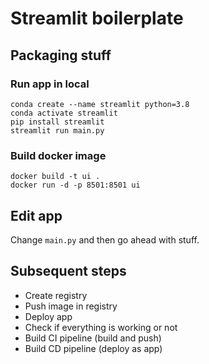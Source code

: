 # Streamlit boilerplate

## Packaging stuff

### Run app in local

```
conda create --name streamlit python=3.8
conda activate streamlit
pip install streamlit
streamlit run main.py

```

### Build docker image

```
docker build -t ui .
docker run -d -p 8501:8501 ui
```

## Edit app

Change `main.py` and then go ahead with stuff.


## Subsequent steps
* Create registry
* Push image in registry
* Deploy app
* Check if everything is working or not
* Build CI pipeline (build and push)
* Build CD pipeline (deploy as app)

